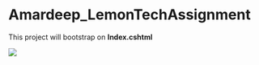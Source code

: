 # Amardeep_LemonTechAssignment

This project will bootstrap on **Index.cshtml** 

![](../AssignmentIMAGES/A1.png)
